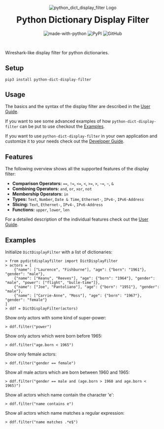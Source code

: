 <p align="center">
    <img src="https://github.com/bytebutcher/python-dict-display-filter/raw/main/images/python_dict_display_filter_logo.png" alt="python_dict_display_filter Logo"/>
</p>
<h1 align="center" style="margin-top: 0px;">Python Dictionary Display Filter</h1>
<div align="center">

![made-with-python](https://img.shields.io/badge/Made%20with-Python-1f425f.svg)
![PyPI](https://img.shields.io/pypi/v/python-dict-display-filter)
![GitHub](https://img.shields.io/github/license/bytebutcher/python-dict-display-filter)
</div>
<br>

Wireshark-like display filter for python dictionaries.

## Setup
```commandline
pip3 install python-dict-display-filter
```

## Usage

The basics and the syntax of the display filter are described in the 
<a href="https://github.com/bytebutcher/python-dict-display-filter/blob/main/docs/USER_GUIDE.md">User Guide</a>.

If you want to see some advanced examples of how ```python-dict-display-filter``` can be put to use checkout the 
<a href="https://github.com/bytebutcher/python-dict-display-filter/blob/main/docs/EXAMPLES.md">Examples</a>.

If you want to use ```python-dict-display-filter``` in your own application and customize it to your needs 
check out the 
<a href="https://github.com/bytebutcher/python-dict-display-filter/blob/main/docs/DEVELOPER_GUIDE.md">Developer Guide</a>.

## Features
The following overview shows all the supported features of the display filter:
* **Comparison Operators:** ```==```, ```!=```, ```<=```, ```<```, ```>=```, ```>```, ```~=```, ```~```, ```&```
* **Combining Operators:** ```and```, ```or```, ```xor```, ```not``` 
* **Membership Operators:** ```in```
* **Types:** ```Text```, ```Number```, ```Date & Time```, ```Ethernet-```, ```IPv4-```, ```IPv6-Address```
* **Slicing:** ```Text```, ```Ethernet-```, ```IPv4-```, ```IPv6-Address```
* **Functions:** ```upper```, ```lower```, ```len```

For a detailed description of the individual features check out the
<a href="https://github.com/bytebutcher/python-dict-display-filter/blob/main/docs/USER_GUIDE.md">User Guide</a>.

## Examples 

Initialize ```DictDisplayFilter``` with a list of dictionaries:
```
> from pydictdisplayfilter import DictDisplayFilter
> actors = [
    {"name": ["Laurence", "Fishburne"], "age": {"born": "1961"}, "gender": "male"},
    {"name": ["Keanu", "Reeves"], "age": {"born": "1964"}, "gender": "male", "power": ["flight", "bulle-time"]},
    {"name": ["Joe", "Pantoliano"], "age": {"born": "1951"}, "gender": "male"},
    {"name": ["Carrie-Anne", "Moss"], "age": {"born": "1967"}, "gender": "female"}
]
> ddf = DictDisplayFilter(actors)
```

Show only actors with some kind of super-power:
```
> ddf.filter("power")
```

Show only actors which were born before 1965:
```
> ddf.filter("age.born < 1965")
```

Show only female actors:
```
> ddf.filter("gender == female")
```

Show all male actors which are born between 1960 and 1965:
```
> ddf.filter("gender == male and (age.born > 1960 and age.born < 1965)")
```

Show all actors which name contain the character 'e':
```
> ddf.filter("name contains e")
```

Show all actors which name matches a regular expression:
```
> ddf.filter("name matches .*e$")
```

